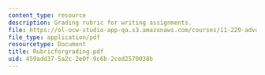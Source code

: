 ```yaml
---
content_type: resource
description: Grading rubric for writing assignments.
file: https://ol-ocw-studio-app-qa.s3.amazonaws.com/courses/11-229-advanced-writing-seminar-spring-2004/459add375a2c2e0f9c6b2ced2570038b_Rubricforgrading.pdf
file_type: application/pdf
resourcetype: Document
title: Rubricforgrading.pdf
uid: 459add37-5a2c-2e0f-9c6b-2ced2570038b
---
```

